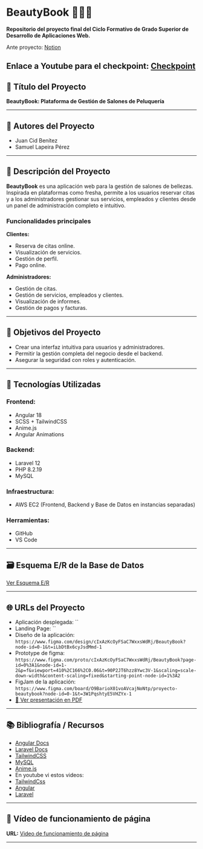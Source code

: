 # BeautyBook 💇‍♀️📅

**Repositorio del proyecto final del Ciclo Formativo de Grado Superior de Desarrollo de Aplicaciones Web.**

Ante proyecto: <a href="https://www.notion.so/Anteproyecto-Plataforma-de-Gesti-n-para-Salones-de-Peluquer-a-1c0cd211a6488027963cc12c236b3738?pvs=4">Notion</a>

## Enlace a Youtube para el checkpoint: <a href="https://youtu.be/D3i7xpjKQcg">Checkpoint</a>

## 📌 Título del Proyecto

**BeautyBook: Plataforma de Gestión de Salones de Peluquería**

---

## 👥 Autores del Proyecto

- Juan Cid Benítez
- Samuel Lapeira Pérez

---

## 📝 Descripción del Proyecto

**BeautyBook** es una aplicación web para la gestión de salones de bellezas. Inspirada en plataformas como fresha, permite a los usuarios reservar citas y a los administradores gestionar sus servicios, empleados y clientes desde un panel de administración completo e intuitivo.

### Funcionalidades principales

**Clientes:**

- Reserva de citas online.
- Visualización de servicios.
- Gestión de perfil.
- Pago online.

**Administradores:**

- Gestión de citas.
- Gestión de servicios, empleados y clientes.
- Visualización de informes.
- Gestión de pagos y facturas.

---

## 🎯 Objetivos del Proyecto

- Crear una interfaz intuitiva para usuarios y administradores.
- Permitir la gestión completa del negocio desde el backend.
- Asegurar la seguridad con roles y autenticación.

---

## 🎨 Tecnologías Utilizadas

### Frontend:

- Angular 18
- SCSS + TailwindCSS
- Anime.js
- Angular Animations

### Backend:

- Laravel 12
- PHP 8.2.19
- MySQL

### Infraestructura:

- AWS EC2 (Frontend, Backend y Base de Datos en instancias separadas)

### Herramientas:

- GitHub
- VS Code

---

## 🗃️ Esquema E/R de la Base de Datos

[Ver Esquema E/R](https://lh7-rt.googleusercontent.com/docsz/AD_4nXfZKJugRTIQ2X_z4-ga5htm2zgtZ4KEEOQboX_J5-cpc8dIZB-2cOpY--BwJO55WZK6sy5LGZlwlo0mrPixwj_4s0An2-GNMFhgCizY0-vR-G49SC7na6S5tVZqn43f03DSgwXw?key=y6UAGo-R7D4r28DTmYvIw_dS)


---

## 🌐 URLs del Proyecto

- Aplicación desplegada: ``
- Landing Page: ``
- Diseño de la aplicación: `https://www.figma.com/design/cIxAzKcOyFSaC7WxxsWdRj/BeautyBook?node-id=0-1&t=iLbDtBx6cyJsdMmd-1`
- Prototype de figma: `https://www.figma.com/proto/cIxAzKcOyFSaC7WxxsWdRj/BeautyBook?page-id=0%3A1&node-id=1-2&p=f&viewport=410%2C166%2C0.06&t=90P2JT6hzz8Ywc3V-1&scaling=scale-down-width&content-scaling=fixed&starting-point-node-id=1%3A2`
- FigJam de la aplicación: `https://www.figma.com/board/O9BarioX01voAVcajNoNtp/proyecto-beautybook?node-id=0-1&t=3W1PqshtyE5VHZYx-1`
- [📄 Ver presentación en PDF](docs/BeautyBook.pdf)

---

## 📚 Bibliografía / Recursos

- [Angular Docs](https://angular.io/docs)
- [Laravel Docs](https://laravel.com/docs)
- [TailwindCSS](https://tailwindcss.com/docs)
- [MySQL](https://dev.mysql.com/doc/)
- [Anime.js](https://animejs.com/)
- En youtube vi estos videos:
- [TailwindCss](https://www.youtube.com/watch?v=R5EXap3vNDA&t=1931s&ab_channel=midudev)
- [Angular](https://www.youtube.com/watch?v=bbaFNsqr4to&ab_channel=LeonardoJose)
- [Laravel](https://www.youtube.com/watch?v=eLI8c_NtkBk&t=1400s&ab_channel=FaztCode)

---

## 🎥 Vídeo de funcionamiento de página

**URL:** [Video de funcionamiento de página](https://youtube.com/beautybook-demo)

---
